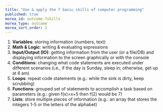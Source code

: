 ```yaml
---
title: "Use & apply the 7 basic skills of computer programming"
published: true
morea_id: outcome-7skills
morea_type: outcome
morea_sort_order: 2
---
```


1. **Variables**: storing information (numbers, text)
1. **Math & Logic**: writing & evaluating expressions
1. **Input/Output (IO)**: getting information from the user (or a file/DB) and displaying information to the screen graphically or with the console
1. **Conditions**: changing what code statements are executed under different scenarios (i.e., if the day is Sunday, sleep in; otherwise, get up at 6 am)
1. **Loops**: repeat code statements (e.g.: while the sink is dirty, keep scrubbing)
1. **Functions**: grouped set of statements to accomplish a task based on parameters (e.g.: given f(x)=x+5 then f(2) would be 7)
1. **Lists**: store multiple pieces of information (e.g.: an array that stores the integers 1-5 or the letters of the alphabet)
